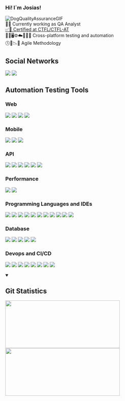 ### Hi! I´m Josias!
![DogQualityAssuranceGIF](https://user-images.githubusercontent.com/79258697/183077460-b4fa6a9b-1db6-452a-abf2-7f6f9ddfcf09.gif)
<br>
🔎🐞 Currently working as QA Analyst
<br>
<a href="https://bcr.bstqb.org.br/cert?field_certificado_nome_value=Josias+Valentim+de+Figueredo&field_certificado_numero_value=+21-CTFL-AT-11239-BR">✅🏅 Certified at CTFL/CTFL-AT</a>
<br>
🧪📱🖥️⚙️☁️🔎🤖🧪 Cross-platform testing and automation
<br>
🕓📆📉🔄️ Agile Methodology
<br>
<h2>Social Networks</h2>
<p align="left">
  <a href="https://www.linkedin.com/in/josias-valentim-de-figueredo-0347455b/" target="_blank"><img
      src="https://img.shields.io/badge/-LinkedIn-%230077B5?style=for-the-badge&logo=linkedin&logoColor=white"
      target="_blank" rel="noopener noreferrer"></a>
  <a href="mailto:josiasvfigueredo@gmail.com"><img
      src="https://img.shields.io/badge/-Gmail-%23333?style=for-the-badge&logo=gmail&logoColor=white" target="_blank"
      rel="noopener noreferrer"></a>
</p>
<h2>Automation Testing Tools</h2>
<h3>Web</h3>
<p align="left">
    <img src="https://github.com/josiasvfigueredo1985/src/blob/main/selenium.ico">
    <img src="https://github.com/josiasvfigueredo1985/src/blob/main/cypress.ico">
    <img src="https://github.com/josiasvfigueredo1985/src/blob/main/webdio.ico">
    <img src="https://github.com/josiasvfigueredo1985/src/blob/main/robot.ico">
</p>
<h3>Mobile</h3>
<p align="left">
    <img src="https://skillicons.dev/icons?i=androidstudio">
    <img src="https://github.com/josiasvfigueredo1985/src/blob/main/robot.ico">
    <img src="https://github.com/josiasvfigueredo1985/src/blob/main/appium.ico">
</p>
<h3>API</h3>
<p align="left">
    <img src="https://skillicons.dev/icons?i=postman">
    <img src="https://github.com/josiasvfigueredo1985/src/blob/main/jmeter.ico">
    <img src="https://github.com/josiasvfigueredo1985/src/blob/main/restsharp.ico">
    <img src="https://github.com/josiasvfigueredo1985/src/blob/main/restassured.ico">
    <img src="https://github.com/josiasvfigueredo1985/src/blob/main/karate-dsl.ico">
    <img src="https://github.com/josiasvfigueredo1985/src/blob/main/robot.ico">
</p>
<h3>Performance</h3>
<p align="left">
    <img src="https://github.com/josiasvfigueredo1985/src/blob/main/jmeter.ico">
    <img src="https://skillicons.dev/icons?i=grafana">
</p>
<h3>Programming Languages and IDEs</h3>
<p align="left">
    <img src="https://skillicons.dev/icons?i=cs">
    <img src="https://skillicons.dev/icons?i=dotnet">
    <img src="https://skillicons.dev/icons?i=java">
    <img src="https://skillicons.dev/icons?i=js">
    <img src="https://skillicons.dev/icons?i=py">
    <img src="https://skillicons.dev/icons?i=ts">
    <img src="https://skillicons.dev/icons?i=vscode">
    <img src="https://skillicons.dev/icons?i=visualstudio">
    <img src="https://skillicons.dev/icons?i=eclipse">
    <img src="https://skillicons.dev/icons?i=idea">
    <img src="https://github.com/josiasvfigueredo1985/src/blob/main/pycharm.ico">
</p>
<h3>Database</h3>
<p align="left">
    <img src="https://skillicons.dev/icons?i=sqlite">
    <img src="https://skillicons.dev/icons?i=postgres">
    <img src="https://skillicons.dev/icons?i=mysql">
    <img src="https://skillicons.dev/icons?i=dynamodb">
    <img src="https://github.com/josiasvfigueredo1985/src/blob/main/mssql.ico">
</p>
<h3>Devops and CI/CD</h3>
<p align="left">
    <img src="https://skillicons.dev/icons?i=git">
    <img src="https://skillicons.dev/icons?i=github">
    <img src="https://skillicons.dev/icons?i=githubactions">
    <img src="https://skillicons.dev/icons?i=gitlab">
    <img src="https://skillicons.dev/icons?i=azure">
    <img src="https://skillicons.dev/icons?i=aws">
    <img src="https://skillicons.dev/icons?i=jenkins">
    <img src="https://skillicons.dev/icons?i=docker">
</p>
<details open="true">
  <summary><b> &nbsp;<h2>Git Statistics</h2></b></summary>
  <img height="150px" width="360px"
    src="https://github-readme-stats.vercel.app/api?username=josiasvfigueredo1985&show_icons=true&theme=highcontrast" />
  <img height="150px" width="360px"
    src="https://github-readme-stats.vercel.app/api/top-langs/?username=josiasvfigueredo1985&hide=html&layout=compact&theme=highcontrast" />
</details>
